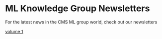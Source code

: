 # ML Knowledge Group Newsletters

For the latest news in the CMS ML group world, check out our newsletters

[volume 1](ML_Newsletter_v1.pdf)
